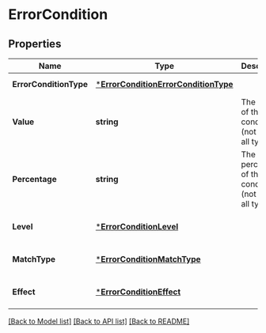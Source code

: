 # ErrorCondition

## Properties
Name | Type | Description | Notes
------------ | ------------- | ------------- | -------------
**ErrorConditionType** | [***ErrorConditionErrorConditionType**](ErrorCondition_ErrorConditionType.md) |  | [default to null]
**Value** | **string** | The value of this error conditions (not used in all types) | [optional] [default to null]
**Percentage** | **string** | The percentage of this error conditions (not used in all types) | [optional] [default to null]
**Level** | [***ErrorConditionLevel**](ErrorCondition_Level.md) |  | [optional] [default to null]
**MatchType** | [***ErrorConditionMatchType**](ErrorCondition_MatchType.md) |  | [optional] [default to null]
**Effect** | [***ErrorConditionEffect**](ErrorCondition_Effect.md) |  | [optional] [default to null]

[[Back to Model list]](../README.md#documentation-for-models) [[Back to API list]](../README.md#documentation-for-api-endpoints) [[Back to README]](../README.md)


